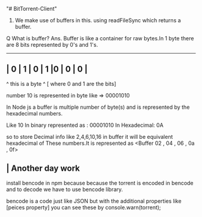 "# BitTorrent-Client" 
1. We make use of buffers in this. using
readFileSync which returns a buffer.
<!-- More information about buffer -->

Q What is buffer?
Ans. Buffer is like a container for raw bytes.In 1 byte there are 8 bits represented by 0's and 1's.

-------------------------------
| 0 | 1 | 0 | 1 |0  | 0  | 0  |
-------------------------------
^ this is a  byte ^ [ where 0 and 1 are the bits]

number 10 is represented in byte like => 00001010

In Node js a buffer is multiple number of byte(s) and  is represented by the hexadecimal numbers. 

Like 10 
In binary represented as : 00001010
In Hexadecimal: 0A

so to store  Decimal info like 2,4,6,10,16 in buffer it will be equivalent hexadecimal of These numbers.It is represented as
<Buffer 02 , 04 , 06 , 0a , 0f> 



|  Another day work
---------------------------------------------------------------

install bencode in npm because because the torrent is encoded in bencode and to decode we have to use bencode library.

bencode is a code just like JSON but with the additional properties like [peices property] you can see these by console.warn(torrent);




